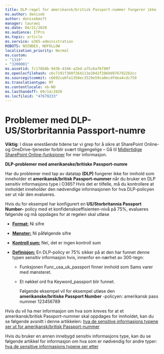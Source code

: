 ```yaml
---
title: DLP-regel for amerikansk/britisk Passport-nummer fungerer ikke
ms.author: deniseb
author: denisebmsft
manager: laurawi
ms.date: 04/21/2020
ms.audience: ITPro
ms.topic: article
ms.service: o365-administration
ROBOTS: NOINDEX, NOFOLLOW
localization_priority: Normal
ms.custom:
- "1319"
- "3200001"
ms.assetid: fc178b8b-943b-4346-a2bd-a75c6af6f80f
ms.openlocfilehash: c6c7191f380f264113e2042f2869d9767922b2cc
ms.sourcegitcommit: c6692ce0fa1358ec3529e59ca0ecdfdea4cdc759
ms.translationtype: MT
ms.contentlocale: nb-NO
ms.lasthandoff: 09/14/2020
ms.locfileid: "47679233"
---
```

# <a name="problems-with-dlp---usuk-passport-numbers"></a>Problemer med DLP-US/Storbritannia Passport-numre

**Viktig**: I disse enestående tidene tar vi grep for å sikre at SharePoint Online-og OneDrive-tjenester forblir svært tilgjengelige – Gå til [Midlertidige SharePoint Online-funksjoner](https://aka.ms/ODSPAdjustments) for mer informasjon.

**DLP-problemer med amerikanske/britiske Passport-numre**

Har du problemer med tap av datatap **(DLP)** fungerer ikke for innhold som inneholder et **amerikansk/britisk Passport-nummer** når du bruker en DLP sensitiv informasjons type i O365? Hvis det er tilfelle, må du kontrollere at innholdet inneholder den nødvendige informasjonen for hva DLP-policyen ser ut når den evalueres.
  
Hvis du for eksempel har konfigurert en **US/Storbritannia Passport Number-** policy med et konfidenskoeffisienten-nivå på 75%, evalueres følgende og må oppdages for at regelen skal utløse
  
- **[Format:](https://docs.microsoft.com/microsoft-365/compliance/sensitive-information-type-entity-definitions#format-77)** Ni sifre

- **[Mønster:](https://docs.microsoft.com/microsoft-365/compliance/sensitive-information-type-entity-definitions#pattern-77)** Ni påfølgende sifre

- **[Kontroll sum:](https://docs.microsoft.com/microsoft-365/compliance/sensitive-information-type-entity-definitions#checksum-76)** Nei, det er ingen kontroll sum

- **[Definisjon:](https://docs.microsoft.com/microsoft-365/compliance/sensitive-information-type-entity-definitions#definition-77)** En DLP-policy er 75% sikker på at den har funnet denne typen sensitiv informasjon hvis, innenfor en nærhet av 300-tegn:

  - Funksjonen Func_usa_uk_passport finner innhold som Sams varer med mønsteret.

  - Et nøkkel ord fra Keyword_passport blir funnet.

    Følgende eksempel vil for eksempel utløse den **amerikanske/britiske Passport Number** -policyen: amerikansk pass nummer 123456789

Hvis du vil ha mer informasjon om hva som kreves for at et amerikansk/britisk Passport-nummer skal oppdages for innholdet, kan du se følgende avsnitt i denne artikkelen: [hva de sensitive informasjons typene ser ut for amerikansk/britisk Passport-nummer](https://docs.microsoft.com/microsoft-365/compliance/sensitive-information-type-entity-definitions#us--uk-passport-number)
  
Hvis du bruker en annen innebygd sensitiv informasjons type, kan du se følgende artikkel for informasjon om hva som er nødvendig for andre typer: [hva de sensitive informasjons typene ser etter](https://docs.microsoft.com/microsoft-365/compliance/sensitive-information-type-entity-definitions)
  